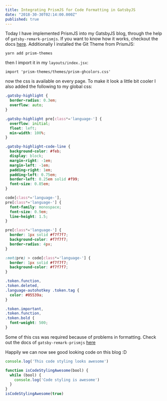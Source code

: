 ```yaml
---
title: Integrating PrismJS for Code Formatting in GatsbyJS
date: "2018-30-30T02:14:00.000Z"
published: true
---
```


Today I have implemented PrismJS into my GatsbyJS blog, through the help of `gatsby-remark-prismjs`.
If you want to know how it works, checkout the docs <a target="_blank" href="https://www.gatsbyjs.org/packages/gatsby-remark-prismjs/">here</a>.
Additionally I installed the Git Theme from PrismJS:

`yarn add prism-themes`

then I import it in my `layouts/index.jsx`:

`import 'prism-themes/themes/prism-ghcolors.css'`

now the css is available on every page. To make it look a little bit cooler I also added the following to my global css:

```css
.gatsby-highlight {
  border-radius: 0.3em;
  overflow: auto;
}

.gatsby-highlight pre[class*='language-'] {
  overflow: initial;
  float: left;
  min-width: 100%;
}

.gatsby-highlight-code-line {
  background-color: #feb;
  display: block;
  margin-right: -1em;
  margin-left: -1em;
  padding-right: 1em;
  padding-left: 0.75em;
  border-left: 0.25em solid #f99;
  font-size: 0.85em;
}

code[class*='language-'],
pre[class*='language-'] {
  font-family: monospace;
  font-size: 0.9em;
  line-height: 1.5;
}

pre[class*='language-'] {
  border: 1px solid #f7f7f7;
  background-color: #f7f7f7;
  border-radius: 4px;
}

:not(pre) > code[class*='language-'] {
  border: 1px solid #f7f7f7;
  background-color: #f7f7f7;
}

.token.function,
.token.deleted,
.language-autohotkey .token.tag {
  color: #05539a;
}

.token.important,
.token.function,
.token.bold {
  font-weight: 500;
}
```

Some of this css was required because of problems in formatting. Check out the docs of `gatsby-remark-prismjs` <a target="_blank" href="https://www.gatsbyjs.org/packages/gatsby-remark-prismjs/">here</a>

Happily we can now see good looking code on this blog :D

```javascript
console.log('This code styling looks awesome')

function isCodeStylingAwesome(bool) {
  while (bool) {
    console.log('Code styling is awesome')
  }
}
isCodeStylingAwesome(true)
```

